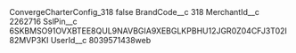 <?xml version="1.0" encoding="UTF-8"?>
<CustomMetadata xmlns="http://soap.sforce.com/2006/04/metadata" xmlns:xsi="http://www.w3.org/2001/XMLSchema-instance" xmlns:xsd="http://www.w3.org/2001/XMLSchema">
    <label>ConvergeCharterConfig_318</label>
    <protected>false</protected>
    <values>
        <field>BrandCode__c</field>
        <value xsi:type="xsd:string">318</value>
    </values>
    <values>
        <field>MerchantId__c</field>
        <value xsi:type="xsd:string">2262716</value>
    </values>
    <values>
        <field>SslPin__c</field>
        <value xsi:type="xsd:string">6SKBMSO91OVXBTEE8QUL9NAVBGIA9XEBGLKPBHU12JGR0Z04CFJ3T02I82MVP3KI</value>
    </values>
    <values>
        <field>UserId__c</field>
        <value xsi:type="xsd:string">8039571438web</value>
    </values>
</CustomMetadata>
